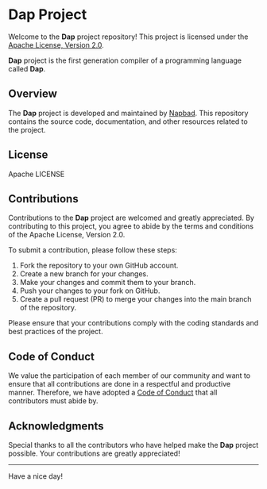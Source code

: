 # Dap Project
  
Welcome to the **Dap** project repository! This project is licensed under the [Apache License, Version 2.0](http://www.apache.org/licenses/LICENSE-2.0).  

**Dap** project is the first generation compiler of a programming language called **Dap**.
  
## Overview  
  
The **Dap** project is developed and maintained by [Napbad](https://github.com/Napbad). This repository contains the source code, documentation, and other resources related to the project.  
  
## License

Apache LICENSE

## Contributions  
  
Contributions to the **Dap** project are welcomed and greatly appreciated. By contributing to this project, you agree to abide by the terms and conditions of the Apache License, Version 2.0.  
  
To submit a contribution, please follow these steps:  
  
1. Fork the repository to your own GitHub account.  
2. Create a new branch for your changes.  
3. Make your changes and commit them to your branch.  
4. Push your changes to your fork on GitHub.  
5. Create a pull request (PR) to merge your changes into the main branch of the repository.  
  
Please ensure that your contributions comply with the coding standards and best practices of the project.  
  
## Code of Conduct  
  
We value the participation of each member of our community and want to ensure that all contributions are done in a respectful and productive manner. Therefore, we have adopted a [Code of Conduct](docs/about/CodeOfConduct.md) that all contributors must abide by.  
  
## Acknowledgments  
  
Special thanks to all the contributors who have helped make the **Dap** project possible. Your contributions are greatly appreciated!  
  
---  
  
Have a nice day!